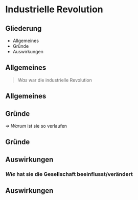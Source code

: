 # Industrielle Revolution



## Gliederung
+ Allgemeines
+ Gründe
+ Auswirkungen



## Allgemeines

> *Was* war die industrielle Revolution


## Allgemeines



## Gründe

=> *Warum* ist sie so verlaufen


## Gründe



## Auswirkungen

### *Wie* hat sie die Gesellschaft beeinflusst/verändert


## Auswirkungen
